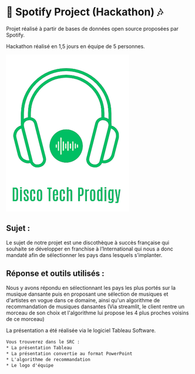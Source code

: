 # :musical_note: Spotify Project (Hackathon) :notes:

Projet réalisé à partir de bases de données open source proposées par Spotify.

Hackathon réalisé en 1,5 jours en équipe de 5 personnes.

![Benjamin Bannekat](SRC/logo.png) 

## Sujet :
Le sujet de notre projet est une discothèque à succès française qui souhaite se développer en franchise à l’International qui nous a donc mandaté afin de sélectionner les pays dans lesquels s’implanter.

## Réponse et outils utilisés :
Nous y avons répondu en sélectionnant les pays les plus portés sur la musique dansante puis en proposant une sélection de musiques et d'artistes en vogue dans ce domaine, ainsi qu'un algorithme de recommandation de musiques dansantes (Via streamlit, le client rentre un morceau de son choix et l'algorithme lui propose les 4 plus proches voisins de ce morceau)

La présentation a été réalisée via le logiciel Tableau Software.  

```
Vous trouverez dans le SRC :
* La présentation Tableau
* La présentation convertie au format PowerPoint
* L'algorithme de recommandation
* Le logo d'équipe
```
